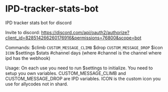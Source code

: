 # IPD-tracker-stats-bot
 IPD tracker stats bot for discord

Invite to discord:
https://discord.com/api/oauth2/authorize?client_id=828514266260176916&permissions=76800&scope=bot

Commands:
$climb `CUSTOM_MESSAGE_CLIMB`
$drop `CUSTOM_MESSAGE_DROP`
$icon `ICON`
$settings
$stats #channel days (where #channel is the channel where ipd has the webhook)

Usage:
On each use you need to run $settings to initialize.
You need to setup you own variables.
CUSTOM_MESSAGE_CLIMB and CUSTOM_MESSAGE_DROP are IPD variables.
ICON is the custom icon you use for allycodes not in shard.
